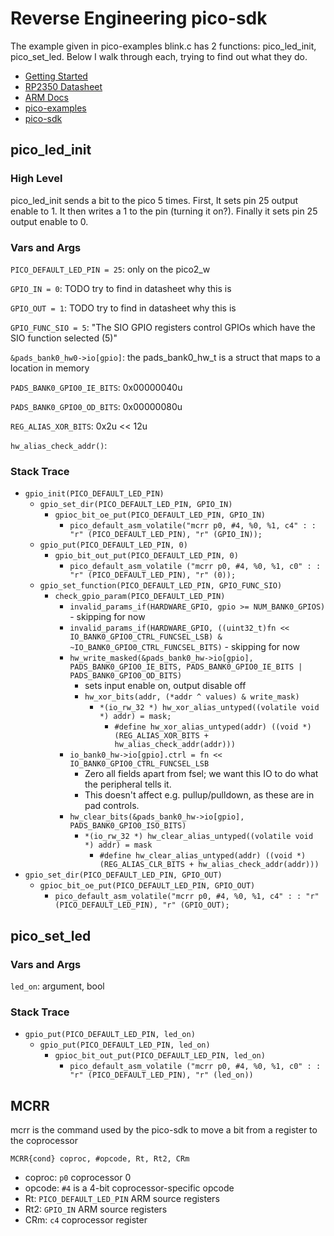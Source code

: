 # Reverse Engineering pico-sdk

The example given in pico-examples blink.c has 2 functions: pico_led_init, pico_set_led.
Below I walk through each, trying to find out what they do.

- [Getting Started](https://datasheets.raspberrypi.com/pico/getting-started-with-pico.pdf)
- [RP2350 Datasheet](https://datasheets.raspberrypi.com/rp2350/rp2350-datasheet.pdf)
- [ARM Docs](https://developer.arm.com/documentation/ddi0553/latest/)
- [pico-examples](https://github.com/raspberrypi/pico-examples)
- [pico-sdk](https://github.com/raspberrypi/pico-sdk)

## pico_led_init

### High Level

pico_led_init sends a bit to the pico 5 times.
First, It sets pin 25 output enable to 1.
It then writes a 1 to the pin (turning it on?).
Finally it sets pin 25 output enable to 0.

### Vars and Args

`PICO_DEFAULT_LED_PIN = 25`: only on the pico2_w

`GPIO_IN = 0`: TODO try to find in datasheet why this is

`GPIO_OUT = 1`: TODO try to find in datasheet why this is

`GPIO_FUNC_SIO = 5`: "The SIO GPIO registers control GPIOs which have the SIO function selected (5)"

`&pads_bank0_hw0->io[gpio]`: the pads_bank0_hw_t is a struct that maps to a location in memory

`PADS_BANK0_GPIO0_IE_BITS`: 0x00000040u

`PADS_BANK0_GPIO0_OD_BITS`: 0x00000080u

`REG_ALIAS_XOR_BITS`: 0x2u << 12u

`hw_alias_check_addr()`:

### Stack Trace

- `gpio_init(PICO_DEFAULT_LED_PIN)`
  - `gpio_set_dir(PICO_DEFAULT_LED_PIN, GPIO_IN)`
    - `gpioc_bit_oe_put(PICO_DEFAULT_LED_PIN, GPIO_IN)`
      - `pico_default_asm_volatile("mcrr p0, #4, %0, %1, c4" : : "r" (PICO_DEFAULT_LED_PIN), "r" (GPIO_IN));`
  - `gpio_put(PICO_DEFAULT_LED_PIN, 0)`
    - `gpio_bit_out_put(PICO_DEFAULT_LED_PIN, 0)`
      - `pico_default_asm_volatile ("mcrr p0, #4, %0, %1, c0" : : "r" (PICO_DEFAULT_LED_PIN), "r" (0));`
  - `gpio_set_function(PICO_DEFAULT_LED_PIN, GPIO_FUNC_SIO)`
    - `check_gpio_param(PICO_DEFAULT_LED_PIN)`
      - `invalid_params_if(HARDWARE_GPIO, gpio >= NUM_BANK0_GPIOS)` - skipping for now
      - `invalid_params_if(HARDWARE_GPIO, ((uint32_t)fn << IO_BANK0_GPIO0_CTRL_FUNCSEL_LSB) & ~IO_BANK0_GPIO0_CTRL_FUNCSEL_BITS)` - skipping for now
      - `hw_write_masked(&pads_bank0_hw->io[gpio], PADS_BANK0_GPIO0_IE_BITS, PADS_BANK0_GPIO0_IE_BITS | PADS_BANK0_GPIO0_OD_BITS)`
        - sets input enable on, output disable off
        - `hw_xor_bits(addr, (*addr ^ values) & write_mask)`
          - `*(io_rw_32 *) hw_xor_alias_untyped((volatile void *) addr) = mask;`
            - `#define hw_xor_alias_untyped(addr) ((void *)(REG_ALIAS_XOR_BITS + hw_alias_check_addr(addr)))`
      - `io_bank0_hw->io[gpio].ctrl = fn << IO_BANK0_GPIO0_CTRL_FUNCSEL_LSB`
        - Zero all fields apart from fsel; we want this IO to do what the peripheral tells it.
        - This doesn't affect e.g. pullup/pulldown, as these are in pad controls.
      - `hw_clear_bits(&pads_bank0_hw->io[gpio], PADS_BANK0_GPIO0_ISO_BITS)`
        - `*(io_rw_32 *) hw_clear_alias_untyped((volatile void *) addr) = mask`
          - `#define hw_clear_alias_untyped(addr) ((void *)(REG_ALIAS_CLR_BITS + hw_alias_check_addr(addr)))`
- `gpio_set_dir(PICO_DEFAULT_LED_PIN, GPIO_OUT)`
  - `gpioc_bit_oe_put(PICO_DEFAULT_LED_PIN, GPIO_OUT)`
    - `pico_default_asm_volatile("mcrr p0, #4, %0, %1, c4" : : "r" (PICO_DEFAULT_LED_PIN), "r" (GPIO_OUT);`

## pico_set_led

### Vars and Args

`led_on`: argument, bool

### Stack Trace

- `gpio_put(PICO_DEFAULT_LED_PIN, led_on)`
  - `gpio_put(PICO_DEFAULT_LED_PIN, led_on)`
    - `gpioc_bit_out_put(PICO_DEFAULT_LED_PIN, led_on)`
      - `pico_default_asm_volatile ("mcrr p0, #4, %0, %1, c0" : : "r" (PICO_DEFAULT_LED_PIN), "r" (led_on))`

## MCRR

mcrr is the command used by the pico-sdk to move a bit from a register to the coprocessor

`MCRR{cond} coproc, #opcode, Rt, Rt2, CRm`

- coproc: `p0`
  coprocessor 0
- opcode: `#4`
  is a 4-bit coprocessor-specific opcode
- Rt: `PICO_DEFAULT_LED_PIN`
  ARM source registers
- Rt2: `GPIO_IN`
  ARM source registers
- CRm: `c4`
  coprocessor register

